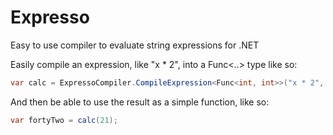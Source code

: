# Expresso
Easy to use compiler to evaluate string expressions for .NET

Easily compile an expression, like "x * 2", into a Func<..> type like so:
```csharp
var calc = ExpressoCompiler.CompileExpression<Func<int, int>>("x * 2", "x");
```

And then be able to use the result as a simple function, like so:
```csharp
var fortyTwo = calc(21);
```
